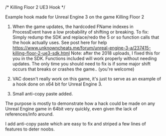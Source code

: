 /*
Killing Floor 2 UE3 Hook
*/

Example hook made for Unreal Engine 3 on the game Killing Floor 2

1) When the game updates, the hardcoded FName indexes in ProcessEvent have a low probability of shifting or breaking. 
To fix:
Simply redump the SDK and replace/redo the 5 or so function calls that the hook actually uses.
See post here for help https://www.unknowncheats.me/forum/unreal-engine-3-a/237415-killing-floor-2-ue3-sdk.html
Note: after the 2018 uploads, I fixed this for you in the SDK. Functions included will work properly without needing updates. The only time you should need to fix is if some major shift occurs that breaks or crashes the game.. (you're welcome)

2) VAC doesn't really work on this game, it's just to serve as an example of a hook done on x64 bit for Unreal Engine 3.

3) Small anti-copy paste added.

The purpose is mostly to demonstrate how a hack could be made on any Unreal Engine game in 64bit very quickly, even given the lack of references/info around. 

I add anti-copy paste which are easy to fix and striped a few lines of features to deter noobs.
